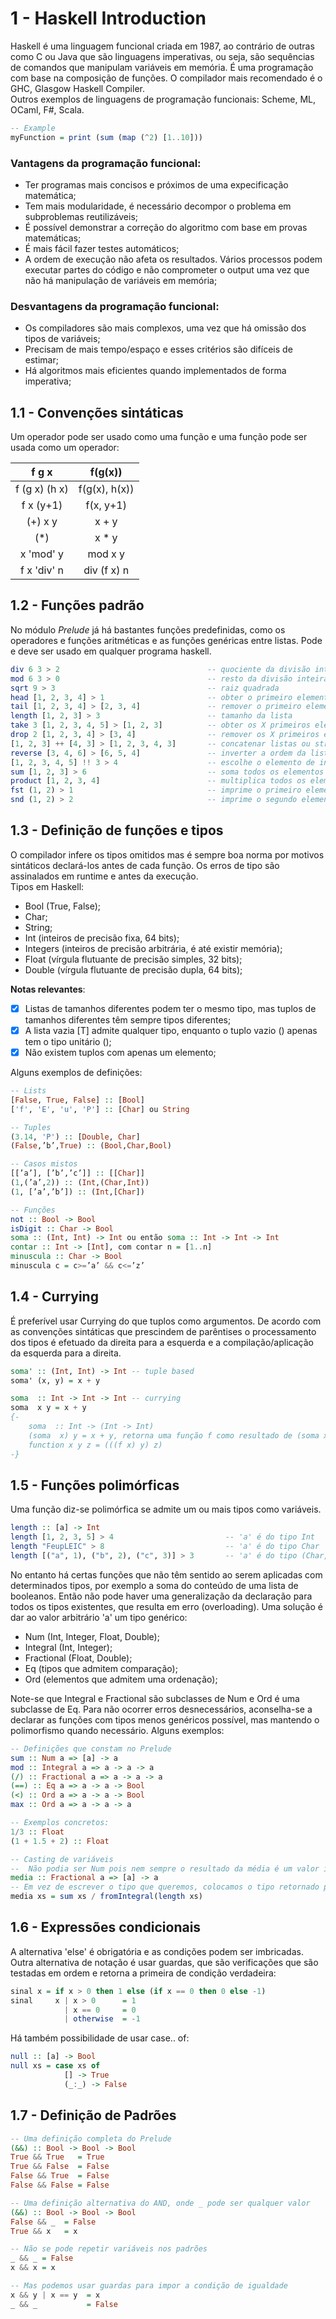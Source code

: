 # 1 - Haskell Introduction

Haskell é uma linguagem funcional criada em 1987, ao contrário de outras como C ou Java que são linguagens imperativas, ou seja, são sequências de comandos que manipulam variáveis em memória. É uma programação com base na composição de funções. O compilador mais recomendado é o GHC, Glasgow Haskell Compiler. <br>
Outros exemplos de linguagens de programação funcionais: Scheme, ML, OCaml, F#, Scala.

```Haskell
-- Example
myFunction = print (sum (map (^2) [1..10]))
```

### Vantagens da programação funcional:

- Ter programas mais concisos e próximos de uma expecificação matemática;
- Tem mais modularidade, é necessário decompor o problema em subproblemas reutilizáveis;
- É possível demonstrar a correção do algoritmo com base em provas matemáticas;
- É mais fácil fazer testes automáticos;
- A ordem de execução não afeta os resultados. Vários processos podem executar partes do código e não comprometer o output uma vez que não há manipulação de variáveis em memória;

### Desvantagens da programação funcional:

- Os compiladores são mais complexos, uma vez que há omissão dos tipos de variáveis;
- Precisam de mais tempo/espaço e esses critérios são difíceis de estimar;
- Há algoritmos mais eficientes quando implementados de forma imperativa;

## 1.1 - Convenções sintáticas

Um operador pode ser usado como uma função e uma função pode ser usada como um operador:

<div align="center">

|     f g x     |    f(g(x))    |
|:-------------:|:-------------:|
| f (g x) (h x) | f(g(x), h(x)) |
| f x (y+1)     | f(x, y+1)     |
| (+) x y       | x + y         |
| (*)           | x * y         |
| x 'mod' y     | mod x y       |
| f x 'div' n   | div (f x) n   |

</div>

## 1.2 - Funções padrão

No módulo *Prelude* já há bastantes funções predefinidas, como os operadores e funções aritméticas e as funções genéricas entre listas. Pode e deve ser usado em qualquer programa haskell.

```Haskell
div 6 3 > 2                                 -- quociente da divisão inteira
mod 6 3 > 0                                 -- resto da divisão inteira
sqrt 9 > 3                                  -- raiz quadrada
head [1, 2, 3, 4] > 1                       -- obter o primeiro elemento
tail [1, 2, 3, 4] > [2, 3, 4]               -- remover o primeiro elemento
length [1, 2, 3] > 3                        -- tamanho da lista
take 3 [1, 2, 3, 4, 5] > [1, 2, 3]          -- obter os X primeiros elementos
drop 2 [1, 2, 3, 4] > [3, 4]                -- remover os X primeiros elementos
[1, 2, 3] ++ [4, 3] > [1, 2, 3, 4, 3]       -- concatenar listas ou strings
reverse [3, 4, 6] > [6, 5, 4]               -- inverter a ordem da lista
[1, 2, 3, 4, 5] !! 3 > 4                    -- escolhe o elemento de index 3 da lista
sum [1, 2, 3] > 6                           -- soma todos os elementos da lista
product [1, 2, 3, 4]                        -- multiplica todos os elementos da lista
fst (1, 2) > 1                              -- imprime o primeiro elemento do par
snd (1, 2) > 2                              -- imprime o segundo elemento do par
```

## 1.3 - Definição de funções e tipos

O compilador infere os tipos omitidos mas é sempre boa norma por motivos sintáticos declará-los antes de cada função. Os erros de tipo são assinalados em runtime e antes da execução. <br>
Tipos em Haskell:

- Bool (True, False);
- Char;
- String;
- Int (inteiros de precisão fixa, 64 bits);
- Integers (inteiros de precisão arbitrária, é até existir memória);
- Float (vírgula flutuante de precisão simples, 32 bits);
- Double (vírgula flutuante de precisão dupla, 64 bits);

**Notas relevantes**:

- [x] Listas de tamanhos diferentes podem ter o mesmo tipo, mas tuplos de tamanhos diferentes têm sempre tipos diferentes;
- [x] A lista vazia [T] admite qualquer tipo, enquanto o tuplo vazio () apenas tem o tipo unitário ();
- [x] Não existem tuplos com apenas um elemento;

Alguns exemplos de definições:

```Haskell
-- Lists
[False, True, False] :: [Bool]
['f', 'E', 'u', 'P'] :: [Char] ou String 

-- Tuples
(3.14, 'P') :: [Double, Char]
(False,’b’,True) :: (Bool,Char,Bool)

-- Casos mistos
[[’a’], [’b’,’c’]] :: [[Char]]
(1,(’a’,2)) :: (Int,(Char,Int))
(1, [’a’,’b’]) :: (Int,[Char])

-- Funções
not :: Bool -> Bool
isDigit :: Char -> Bool
soma :: (Int, Int) -> Int ou então soma :: Int -> Int -> Int
contar :: Int -> [Int], com contar n = [1..n]
minuscula :: Char -> Bool
minuscula c = c>=’a’ && c<=’z’
```

## 1.4 - Currying

É preferível usar Currying do que tuplos como argumentos. De acordo com as convenções sintáticas que prescindem de parêntises o processamento dos tipos é efetuado da direita para a esquerda e a compilação/aplicação da esquerda para a direita. 

```Haskell
soma' :: (Int, Int) -> Int -- tuple based
soma' (x, y) = x + y

soma  :: Int -> Int -> Int -- currying
soma  x y = x + y
{-
    soma  :: Int -> (Int -> Int)
    (soma  x) y = x + y, retorna uma função f como resultado de (soma x) e depois computa (f y)
    function x y z = (((f x) y) z)
-}
```

## 1.5 - Funções polimórficas

Uma função diz-se polimórfica se admite um ou mais tipos como variáveis. 

```Haskell
length :: [a] -> Int
length [1, 2, 3, 5] > 4                         -- 'a' é do tipo Int
length "FeupLEIC" > 8                           -- 'a' é do tipo Char
length [("a", 1), ("b", 2), ("c", 3)] > 3       -- 'a' é do tipo (Char, Int)
```

No entanto há certas funções que não têm sentido ao serem aplicadas com determinados tipos, por exemplo a soma do conteúdo de uma lista de booleanos. Então não pode haver uma generalização da declaração para todos os tipos existentes, que resulta em erro (overloading). Uma solução é dar ao valor arbitrário 'a' um tipo genérico:

- Num (Int, Integer, Float, Double);
- Integral (Int, Integer);
- Fractional (Float, Double);
- Eq (tipos que admitem comparação);
- Ord (elementos que admitem uma ordenação);

Note-se que Integral e Fractional são subclasses de Num e Ord é uma subclasse de Eq. Para não ocorrer erros desnecessários, aconselha-se a declarar as funções com tipos menos genéricos possível, mas mantendo o polimorfismo quando necessário. Alguns exemplos:

```Haskell
-- Definições que constam no Prelude
sum :: Num a => [a] -> a
mod :: Integral a => a -> a -> a
(/) :: Fractional a => a -> a -> a
(==) :: Eq a => a -> a -> Bool
(<) :: Ord a => a -> a -> Bool
max :: Ord a => a -> a -> a

-- Exemplos concretos:
1/3 :: Float
(1 + 1.5 + 2) :: Float

-- Casting de variáveis
--  Não podia ser Num pois nem sempre o resultado da média é um valor inteiro
media :: Fractional a => [a] -> a
-- Em vez de escrever o tipo que queremos, colocamos o tipo retornado pela função a dar cast
media xs = sum xs / fromIntegral(length xs)
```

## 1.6 - Expressões condicionais

A alternativa 'else' é obrigatória e as condições podem ser imbricadas. Outra alternativa de notação é usar guardas, que são verificações que são testadas em ordem e retorna a primeira de condição verdadeira:

```Haskell
sinal x = if x > 0 then 1 else (if x == 0 then 0 else -1)
sinal     x | x > 0      = 1
            | x == 0     = 0
            | otherwise  = -1
```

Há também possibilidade de usar case.. of:

```Haskell
null :: [a] -> Bool
null xs = case xs of
            [] -> True
            (_:_) -> False
```

## 1.7 - Definição de Padrões

```Haskell
-- Uma definição completa do Prelude
(&&) :: Bool -> Bool -> Bool
True && True   = True
True && False  = False
False && True  = False
False && False = False

-- Uma definição alternativa do AND, onde _ pode ser qualquer valor
(&&) :: Bool -> Bool -> Bool
False && _  = False
True && x   = x

-- Não se pode repetir variáveis nos padrões
_ && _ = False
x && x = x

-- Mas podemos usar guardas para impor a condição de igualdade
x && y | x == y  = x
_ && _           = False
```

